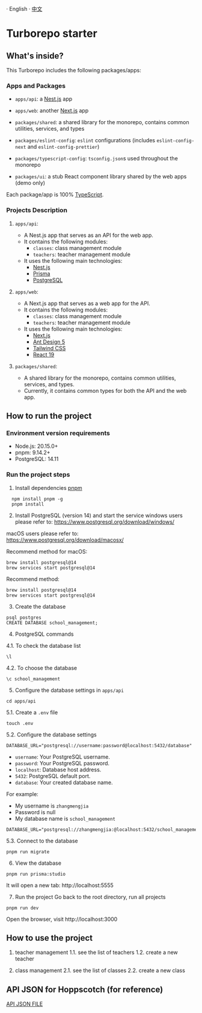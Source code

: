 · English · [中文](./README-zh_CN.md)

# Turborepo starter

## What's inside?

This Turborepo includes the following packages/apps:

### Apps and Packages

- `apps/api`: a [Nest.js](https://nestjs.com/) app
- `apps/web`: another [Next.js](https://nextjs.org/) app
- `packages/shared`: a shared library for the monorepo, contains common utilities, services, and types

- `packages/eslint-config`: `eslint` configurations (includes `eslint-config-next` and `eslint-config-prettier`)
- `packages/typescript-config`: `tsconfig.json`s used throughout the monorepo
- `packages/ui`: a stub React component library shared by the web apps (demo only)

Each package/app is 100% [TypeScript](https://www.typescriptlang.org/).

### Projects Description
1. `apps/api`:
    - A Nest.js app that serves as an API for the web app.
    - It contains the following modules:
        - `classes`: class management module
        - `teachers`: teacher management module
    - It uses the following main technologies:
        - [Nest.js](https://nestjs.com/)
        - [Prisma](https://www.prisma.io/)
        - [PostgreSQL](https://www.postgresql.org/)

2. `apps/web`:
    - A Next.js app that serves as a web app for the API.
    - It contains the following modules:
        - `classes`: class management module
        - `teachers`: teacher management module
    - It uses the following main technologies:
        - [Next.js](https://nextjs.org/)
        - [Ant Design 5](https://ant.design/)
        - [Tailwind CSS](https://tailwindcss.com/)
        - [React 19](https://react.dev/)

3. `packages/shared`:
    - A shared library for the monorepo, contains common utilities, services, and types.
    - Currently, it contains common types for both the API and the web app.


## How to run the project
### Environment version requirements
- Node.js: 20.15.0+
- pnpm: 9.14.2+
- PostgreSQL: 14.11

### Run the project steps
1. Install dependencies [pnpm](https://pnpm.io/installation)
```
  npm install pnpm -g
  pnpm install
```

2. Install PostgreSQL (version 14) and start the service
windows users please refer to: https://www.postgresql.org/download/windows/

macOS users please refer to: https://www.postgresql.org/download/macosx/

Recommend method for macOS:
```
brew install postgresql@14
brew services start postgresql@14
```

Recommend method:
```
brew install postgresql@14
brew services start postgresql@14
```

3. Create the database
```
psql postgres
CREATE DATABASE school_management;
```

4. PostgreSQL commands

4.1. To check the database list
```
\l
```

4.2. To choose the database
```
\c school_management
```

5. Configure the database settings in `apps/api`
```
cd apps/api
```

5.1. Create a `.env` file
```
touch .env
```

5.2. Configure the database settings
```
DATABASE_URL="postgresql://username:password@localhost:5432/database"
```
- `username`: Your PostgreSQL username.
- `password`: Your PostgreSQL password.
- `localhost`: Database host address.
- `5432`: PostgreSQL default port.
- `database`: Your created database name.

For example:
- My username is `zhangmengjia`
- Password is null
- My database name is `school_management`
  
```
DATABASE_URL="postgresql://zhangmengjia:@localhost:5432/school_management"
```

5.3. Connect to the database
```
pnpm run migrate
```

6. View the database
```
pnpm run prisma:studio 
```
It will open a new tab: http://localhost:5555

7. Run the project
Go back to the root directory, run all projects
```
pnpm run dev
```
Open the browser, visit http://localhost:3000

## How to use the project
1. teacher management
1.1. see the list of teachers
1.2. create a new teacher

2. class management
2.1. see the list of classes
2.2. create a new class

## API JSON for Hoppscotch (for reference)
[API JSON FILE](./apps/api/hoppscotch-personal-collections.json)